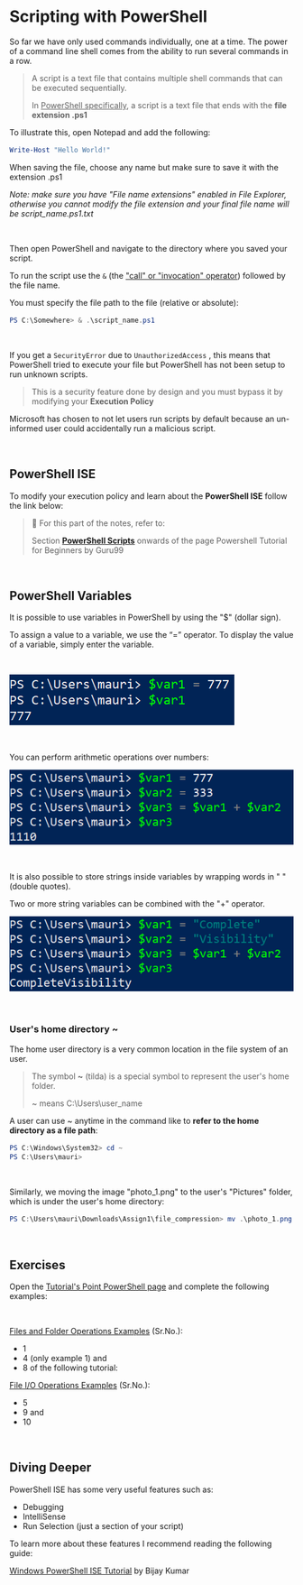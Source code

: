 # Scripting with PowerShell

So far we have only used commands individually, one at a time. The power of a command line shell comes from the ability to run several commands in a row.

> A script is a text file that contains multiple shell commands that can be executed sequentially.
>
> In <u>PowerShell specifically</u>, a script is a text file that ends with the **file extension .ps1**



To illustrate this, open Notepad and add the following:

```powershell
Write-Host "Hello World!"
```

When saving the file, choose any name but make sure to save it with the extension .ps1

*Note: make sure you have "File name extensions" enabled in File Explorer, otherwise you cannot modify the file extension and your final file name will be script_name.ps1.txt* 

<br>

Then open PowerShell and navigate to the directory where you saved your script. 

To run the script use the `&` (the ["call" or "invocation" operator](https://docs.microsoft.com/en-us/powershell/module/microsoft.powershell.core/about/about_operators?view=powershell-7#call-operator-)) followed by the file name.

You must specify the file path to the file (relative or absolute):

```powershell
PS C:\Somewhere> & .\script_name.ps1
```

<br>

If you get a `SecurityError` due to `UnauthorizedAccess` , this means that PowerShell tried to execute your file but PowerShell has not been setup to run unknown scripts.

>  This is a security feature done by design and you must bypass it by modifying your **Execution Policy**

Microsoft has chosen to not let users run scripts by default because an un-informed user could accidentally run a malicious script.

<br>

## PowerShell ISE

To modify your execution policy and learn about the **PowerShell ISE** follow the link below:

> 📖 For this part of the notes, refer to:
>
> Section **[PowerShell Scripts](https://www.guru99.com/powershell-tutorial.html#10)** onwards of the page Powershell Tutorial for Beginners by Guru99



<br>

## PowerShell Variables

It is possible to use variables in PowerShell by using the "$" (dollar sign).

To assign a value to a variable, we use the “=” operator. To display the value of a variable, simply enter the variable.

<br>

![image-20200914094637049](assets/image-20200914094637049.png)

<br>

You can perform arithmetic operations over numbers:

![image-20200914094757815](assets/image-20200914094757815.png)

<br>

It is also possible to store strings inside variables by wrapping words in " " (double quotes).

Two or more string variables can be combined with the "+" operator.

![image-20200914095025589](assets/image-20200914095025589.png)

<br>

### User's home directory ~

The home user directory is a very common location in the file system of an user.

> The symbol **~** (tilda) is a special symbol to represent the user's home folder.
>
> ~ means C:\Users\user_name

A user  can use ~ anytime in the command like to **refer to the home directory as a file path**:

```powershell
PS C:\Windows\System32> cd ~
PS C:\Users\mauri>
```

<br>

Similarly, we moving the image "photo_1.png" to the user's "Pictures" folder, which is under the user's home directory:

```powershell
PS C:\Users\mauri\Downloads\Assign1\file_compression> mv .\photo_1.png ~\Pictures\
```

<br>

## Exercises

Open the [Tutorial's Point PowerShell page](https://www.tutorialspoint.com/powershell/index.htm) and complete the following examples:

<br>

[Files and Folder Operations Examples](https://www.tutorialspoint.com/powershell/powershell_files_folders.htm) (Sr.No.):

- 1
- 4 (only example 1) and
- 8 of the following tutorial:

[File I/O Operations Examples](https://www.tutorialspoint.com/powershell/powershell_files_io.htm) (Sr.No.):

- 5
- 9 and
- 10

<br>

## Diving Deeper

PowerShell ISE has some very useful features such as:

- Debugging
- IntelliSense
- Run Selection (just a section of your script)

To learn more about these features I recommend reading the following guide:

[Windows PowerShell ISE Tutorial](https://www.spguides.com/powershell-ise/) by Bijay Kumar

